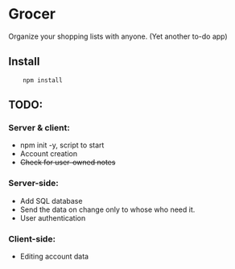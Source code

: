 # Grocer
Organize your shopping lists with anyone. (Yet another to-do app)

## Install
        npm install

## TODO:
### Server & client:
- npm init -y, script to start
- Account creation
- ~~Check for user-owned notes~~

### Server-side:
- Add SQL database
- Send the data on change only to whose who need it.
- User authentication

### Client-side:
- Editing account data
